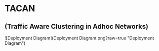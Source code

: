 # TACAN 
## (Traffic Aware Clustering in Adhoc Networks)

![Deployment Diagram](Deployment Diagram.png?raw=true "Deployment Diagram")
